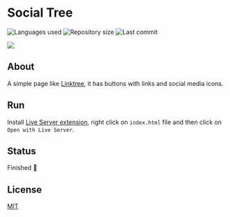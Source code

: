 # Social Tree

![Languages used](https://img.shields.io/github/languages/count/isadfrn/social-tree?style=flat-square)
![Repository size](https://img.shields.io/github/repo-size/isadfrn/social-tree?style=flat-square)
![Last commit](https://img.shields.io/github/last-commit/isadfrn/social-tree?style=flat-square)

![](./assets/img/demo.gif)

## About

A simple page like [Linktree](https://linktr.ee/), it has buttons with links and social media icons.

## Run

Install [Live Server extension](https://marketplace.visualstudio.com/items?itemName=ritwickdey.LiveServer), right click on `index.html` file and then click on `Open with Live Server`.

## Status

Finished 🛑

## License

[MIT](./LICENSE)
